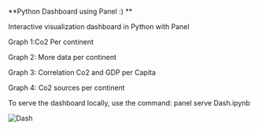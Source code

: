 **Python Dashboard using Panel :) **

Interactive visualization dashboard in Python with Panel

Graph 1:Co2 Per continent

Graph 2: More data per continent 

Graph 3: Correlation Co2 and GDP per Capita

Graph 4: Co2 sources per continent


To serve the dashboard locally, use the command:
panel serve Dash.ipynb

![Dash](https://user-images.githubusercontent.com/99122894/219005915-1b36dbcb-fbf5-4d03-bcd4-6727c1310989.png)
